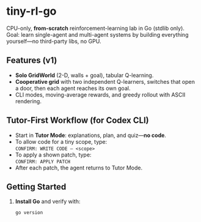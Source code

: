 # tiny-rl-go

CPU-only, **from-scratch** reinforcement-learning lab in Go (stdlib only).  
Goal: learn single-agent and multi-agent systems by building everything yourself—no third-party libs, no GPU.

## Features (v1)
- **Solo GridWorld** (2-D, walls + goal), tabular Q-learning.
- **Cooperative grid** with two independent Q-learners, switches that open a door, then each agent reaches its own goal.
- CLI modes, moving-average rewards, and greedy rollout with ASCII rendering.

## Tutor-First Workflow (for Codex CLI)
- Start in **Tutor Mode**: explanations, plan, and quiz—**no code**.
- To allow code for a tiny scope, type:  
  `CONFIRM: WRITE CODE — <scope>`
- To apply a shown patch, type:  
  `CONFIRM: APPLY PATCH`
- After each patch, the agent returns to Tutor Mode.

## Getting Started
1. **Install Go** and verify with:
   ```bash
   go version
